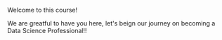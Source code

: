 Welcome to this course!

We are greatful to have you here, let's beign our journey on becoming a Data Science Professional!!